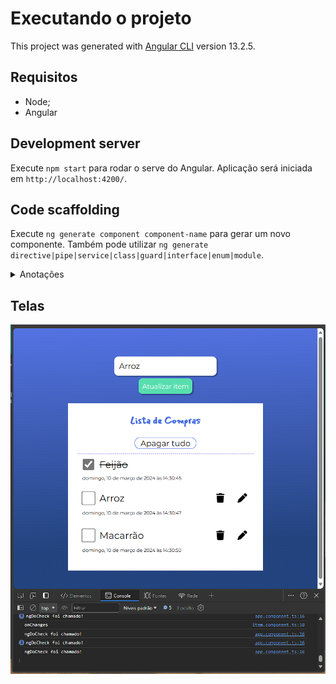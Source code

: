 # Executando o projeto

This project was generated with [Angular CLI](https://github.com/angular/angular-cli) version 13.2.5.

## Requisitos

- Node;
- Angular

## Development server

Execute `npm start` para rodar o serve do Angular. Aplicação será iniciada em `http://localhost:4200/`.

## Code scaffolding

Execute `ng generate component component-name` para gerar um novo componente. Também pode utilizar `ng generate directive|pipe|service|class|guard|interface|enum|module`.

<details>
<summary>Anotações </summary>

# Programação reativa
A programação reativa é um termo bastante conhecido que não está necessariamente vinculado ao um framework front-end (que é o caso do Angular).
Ela pode ser utilizada tanto no Fron-end quanto no Back-End, a pesar de ser um termo polêmico e possuir várias definições podemos dizer que é uma paradigma
de programação ou modelo de arquitetura que se refere à manipulação de fluxo de dados (strems) ou eventos de forma assíncrona. Ou seja, se existe assincronismo existe programação reativa por trás.
Existe um padrão de mercado muito popular que é o [ReactiveX](https://reactivex.io/).

O padrão Observer é a base da programação reativa. Algumas literaturas nomeia esse padrão de Pub/Sub  (Publish/Subscribe)

## RxJS
RxJS é uma biblioteca que utiliza o modelo ReactiveX no JavaScript/TypeScript, essa lib é amplamente utilizada em Framworks Front-end como o Angular, por exemplo.

## Observable
Coleção de valores ou uma coleção de eventos futuros.

## Observer
Ideia de uma coleção de callback, consegue ouvir os valores entregues, mas para isso precisa se escrever nos Observables.



</details>

## Telas

![Todo](../.github/life-cycle/todo.png)
